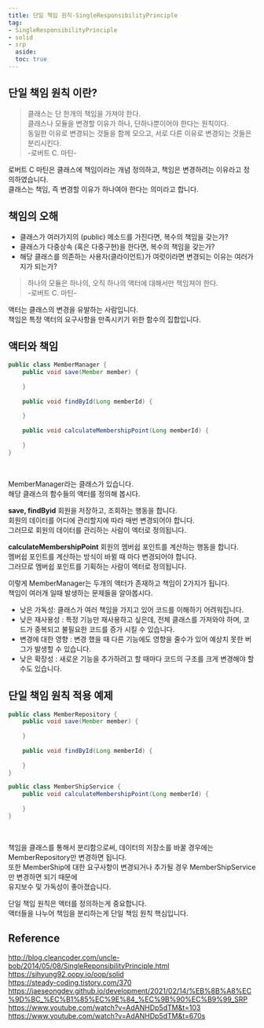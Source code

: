 ```yaml
---
title: 단일 책임 원칙-SingleResponsibilityPrinciple
tag:
- SingleResponsibilityPrinciple
- solid
- srp
  aside:
  toc: true
---
```


## 단일 책임 원칙 이란?

> 클래스는 단 한개의 책임을 가져야 한다.  
> 클래스나 모듈을 변경할 이유가 하나, 단하나뿐이어야 한다는 원칙이다.  
> 동일한 이유로 변경되는 것들을 함께 모으고, 서로 다른 이유로 변경되는 것들은 분리시킨다.  
> -로버트 C. 마틴-

로버트 C 마틴은 클래스에 책임이라는 개념 정의하고, 책임은 변경하려는 이유라고 정의하였습니다.  
클래스는 책임, 즉 변경할 이유가 하나여야 한다는 의미라고 합니다.

## 책임의 오해

- 클래스가 여러가지의 (public) 메소드를 가진다면, 복수의 책임을 갖는가?
- 클래스가 다중상속 (혹은 다중구현)을 한다면, 복수의 책임을 갖는가?
- 해당 클래스를 의존하는 사용자(클라이언트)가 여럿이라면 변경되는 이유는 여러가지가 되는가?

> 하나의 모듈은 하나의, 오직 하나의 액터에 대해서만 책임져야 한다.   
> -로버트 C. 마틴-

액터는 클래스의 변경을 유발하는 사람입니다.   
책임은 특정 액터의 요구사항을 만족시키기 위한 함수의 집합입니다.

## 액터와 책임

```java
public class MemberManager { 
    public void save(Member member) {
        
    }
    
    public void findById(Long memberId) {
        
    }
    
    public void calculateMembershipPoint(Long memberId) {
        
    }
}
```

<br>

MemberManager라는 클래스가 있습니다.  
해당 클래스의 함수들의 액터를 정의해 봅시다.

**save, findByid**
회원을 저장하고, 조회하는 행동을 합니다.  
회원의 데이터를 어디에 관리할지에 따라 매번 변경되어야 합니다.  
그러므로 회원의 데이터를 관리하는 사람이 엑터로 정의됩니다.

**calculateMembershipPoint**
회원의 멤버쉽 포인트를 계산하는 행동을 합니다.  
멤버쉽 포인트를 계산하는 방식이 바뀔 때 마다 변경되어야 합니다.  
그러므로 멤버쉽 포인트를 기획하는 사람이 엑터로 정의됩니다.

이렇게 MemberManager는 두개의 액터가 존재하고 책임이 2가지가 됩니다.  
책임이 여러개 일때 발생하는 문제들을 알아봅시다.

- 낮은 가독성: 클래스가 여러 책임을 가지고 있어 코드를 이해하기 어려워집니다.
- 낮은 재사용성 : 특정 기능만 재사용하고 싶은데, 전체 클래스를 가져와야 하며, 코드가 중복되고 불필요한 코드를 증가 시킬 수 있습니다.
- 변경에 대한 영향 : 변경 했을 때 다른 기능에도 영향을 줄수가 있어 예상치 못한 버그가 발생할 수 있습니다.
- 낮은 확장성 : 새로운 기능을 추가하려고 할 때마다 코드의 구조를 크게 변경해야 할 수도 있습니다.

## 단일 책임 원칙 적용 예제

```java
public class MemberRepository { 
    public void save(Member member) {
        
    }
    
    public void findById(Long memberId) {
      
    }
}

public class MemberShipService {
    public void calculateMembershipPoint(Long memberId) {
      
    }
}
```

<br>

책임을 클래스를 통해서 분리함으로써,  데이터의 저장소를 바꿀 경우에는 MemberRepository만 변경하면 됩니다.  
또한 MemberShip에 대한 요구사항이 변경되거나 추가될 경우 MemberShipService만 변경하면 되기 때문에   
유지보수 및 가독성이 좋아졌습니다.

단일 책임 원칙은 액터를 정의하는게 중요합니다.  
액터들을 나누어 책임을 분리하는게 단일 책임 원칙 핵심입니다.

## Reference

http://blog.cleancoder.com/uncle-bob/2014/05/08/SingleReponsibilityPrinciple.html    
https://sihyung92.oopy.io/oop/solid   
https://steady-coding.tistory.com/370    
https://jaeseongdev.github.io/development/2021/02/14/%EB%8B%A8%EC%9D%BC_%EC%B1%85%EC%9E%84_%EC%9B%90%EC%B9%99_SRP    
https://www.youtube.com/watch?v=AdANHDp5dTM&t=103    
https://www.youtube.com/watch?v=AdANHDp5dTM&t=670s

